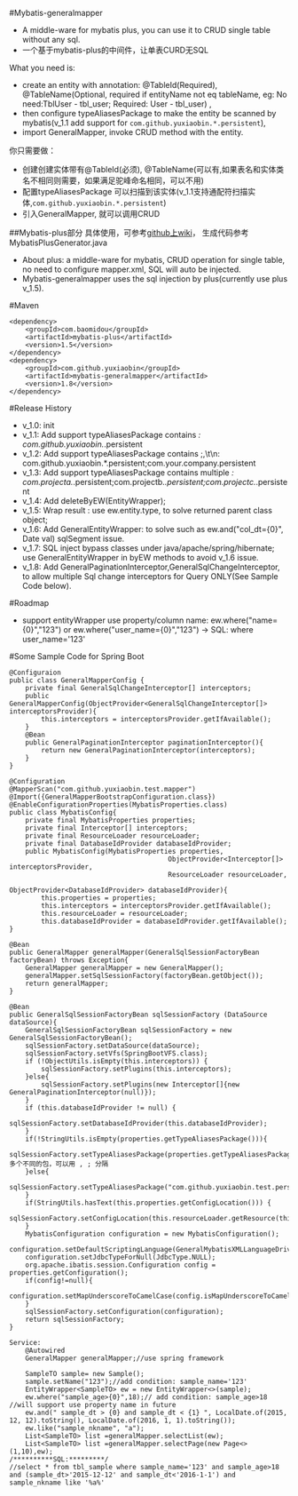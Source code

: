 #Mybatis-generalmapper
* A middle-ware for mybatis plus, you can use it to CRUD single table without any sql.
* 一个基于mybatis-plus的中间件，让单表CURD无SQL

What you need is: 
* create an entity with annotation: @TableId(Required), @TableName(Optional, required if entityName not eq tableName, eg: No need:TblUser - tbl\_user; Required: User - tbl\_user) ,
* then configure typeAliasesPackage to make the entity be scanned by mybatis(v_1.1 add support for `com.github.yuxiaobin.*.persistent`),
* import GeneralMapper, invoke CRUD method with the entity.

你只需要做：
* 创建创建实体带有@TableId(必须), @TableName(可以有,如果表名和实体类名不相同则需要，如果满足驼峰命名相同，可以不用)
* 配置typeAliasesPackage 可以扫描到该实体(v_1.1支持通配符扫描实体,`com.github.yuxiaobin.*.persistent`)
* 引入GeneralMapper, 就可以调用CRUD

##Mybatis-plus部分
具体使用，可参考[github上wiki](http://git.oschina.net/juapk/mybatis-plus)， 生成代码参考MybatisPlusGenerator.java
* About plus: a middle-ware for mybatis, CRUD operation for single table, no need to configure mapper.xml, SQL will auto be injected.
* Mybatis-generalmapper uses the sql injection by plus(currently use plus v_1.5).

#Maven
	
	<dependency>
		<groupId>com.baomidou</groupId>
		<artifactId>mybatis-plus</artifactId>
		<version>1.5</version>
	</dependency>
	<dependency>
		<groupId>com.github.yuxiaobin</groupId>
		<artifactId>mybatis-generalmapper</artifactId>
		<version>1.8</version>
	</dependency>

#Release History
* v_1.0: init
* v_1.1: Add support typeAliasesPackage contains *: com.github.yuxiaobin.*.persistent
* v_1.2: Add support typeAliasesPackage contains ;,\t\n: com.github.yuxiaobin.*.persistent;com.your.company.persistent
* v_1.3: Add support typeAliasesPackage contains multiple *: com.projecta.*.persistent;com.projectb.*.persistent;com.projectc.*.persistent
* v_1.4: Add deleteByEW(EntityWrapper);
* v_1.5: Wrap result : use ew.entity.type, to solve returned parent class object;
* v_1.6: Add GeneralEntityWrapper: to solve such as ew.and("col_dt={0}", Date val) sqlSegment issue.
* v_1.7: SQL inject bypass classes under java/apache/spring/hibernate; use GeneralEntityWrapper in byEW methods to avoid v_1.6 issue.
* v_1.8: Add GeneralPaginationInterceptor,GeneralSqlChangeInterceptor, to allow multiple Sql change interceptors for Query ONLY(See Sample Code below).

#Roadmap
* support entityWrapper use property/column name: ew.where("name={0}","123") or ew.where("user_name={0}","123") -> SQL: where user_name='123'


#Some Sample Code for Spring Boot
	
	@Configuraion
	public class GeneralMapperConfig {
		private final GeneralSqlChangeInterceptor[] interceptors;
		public GeneralMapperConfig(ObjectProvider<GeneralSqlChangeInterceptor[]> interceptorsProvider){
			this.interceptors = interceptorsProvider.getIfAvailable();
		}
		@Bean
		public GeneralPaginationInterceptor paginationInterceptor(){
			return new GeneralPaginationInterceptor(interceptors);
		}
	}
	
	@Configuration
	@MapperScan("com.github.yuxiaobin.test.mapper")
	@Import({GeneralMapperBootstrapConfiguration.class})
	@EnableConfigurationProperties(MybatisProperties.class)
	public class MybatisConfig{
		private final MybatisProperties properties;
		private final Interceptor[] interceptors;
		private final ResourceLoader resourceLoader;
		private final DatabaseIdProvider databaseIdProvider;
		public MybatisConfig(MybatisProperties properties,
								            ObjectProvider<Interceptor[]> interceptorsProvider,
								            ResourceLoader resourceLoader,
								            ObjectProvider<DatabaseIdProvider> databaseIdProvider){
			this.properties = properties;
			this.interceptors = interceptorsProvider.getIfAvailable();
			this.resourceLoader = resourceLoader;
			this.databaseIdProvider = databaseIdProvider.getIfAvailable();
	}
	
	@Bean
	public GeneralMapper generalMapper(GeneralSqlSessionFactoryBean factoryBean) throws Exception{
		GeneralMapper generalMapper = new GeneralMapper();
		generalMapper.setSqlSessionFactory(factoryBean.getObject());
		return generalMapper;
	}
	
	@Bean
	public GeneralSqlSessionFactoryBean sqlSessionFactory (DataSource dataSource){
		GeneralSqlSessionFactoryBean sqlSessionFactory = new GeneralSqlSessionFactoryBean();
		sqlSessionFactory.setDataSource(dataSource);
		sqlSessionFactory.setVfs(SpringBootVFS.class);
		if (!ObjectUtils.isEmpty(this.interceptors)) {
			sqlSessionFactory.setPlugins(this.interceptors);
		}else{
			sqlSessionFactory.setPlugins(new Interceptor[]{new GeneralPaginationInterceptor(null)});
		}
		if (this.databaseIdProvider != null) {
			sqlSessionFactory.setDatabaseIdProvider(this.databaseIdProvider);
		}
		if(!StringUtils.isEmpty(properties.getTypeAliasesPackage())){
			sqlSessionFactory.setTypeAliasesPackage(properties.getTypeAliasesPackage());//多个不同的包，可以用 , ; 分隔
		}else{
			sqlSessionFactory.setTypeAliasesPackage("com.github.yuxiaobin.test.persistent");
		}
		if(StringUtils.hasText(this.properties.getConfigLocation())) {
			 sqlSessionFactory.setConfigLocation(this.resourceLoader.getResource(this.properties.getConfigLocation()));
		}
		MybatisConfiguration configuration = new MybatisConfiguration();
		configuration.setDefaultScriptingLanguage(GeneralMybatisXMLLanguageDriver.class);
		configuration.setJdbcTypeForNull(JdbcType.NULL);
		org.apache.ibatis.session.Configuration config = properties.getConfiguration();
		if(config!=null){
			configuration.setMapUnderscoreToCamelCase(config.isMapUnderscoreToCamelCase());
		}
		sqlSessionFactory.setConfiguration(configuration);
		return sqlSessionFactory;
	}
	
	Service:
		@Autowired
		GeneralMapper generalMapper;//use spring framework
		
		SampleTO sample= new Sample();
		sample.setName("123");//add condition: sample_name='123'
		EntityWrapper<SampleTO> ew = new EntityWrapper<>(sample);
		ew.where("sample_age>{0}",18);// add condition: sample_age>18 //will support use property name in future
		ew.and(" sample_dt > {0} and sample_dt < {1} ", LocalDate.of(2015, 12, 12).toString(), LocalDate.of(2016, 1, 1).toString());
		ew.like("sample_nkname", "a");
		List<SampleTO> list =generalMapper.selectList(ew);
		List<SampleTO> list =generalMapper.selectPage(new Page<>(1,10),ew);
	/**********SQL:*********/
	//select * from tbl_sample where sample_name='123' and sample_age>18 and (sample_dt>'2015-12-12' and sample_dt<'2016-1-1') and sample_nkname like '%a%'
